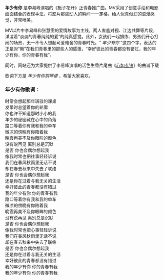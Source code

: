 

**年少有你**
是李易峰演唱的《栀子花开》正青春推广曲。MV采用了创意手绘和电影画面结合的表现手法，将影片那些动人的瞬间一一定格，给人似真似幻的浪漫感觉，非常唯美。  
  
MV以片中李易峰和张慧雯的爱情故事为主线，两人害羞对视、江边共舞等片段，洋溢着“淡淡的青春纯纯的爱”的纯真感觉。此外，女孩们一起排练、男孩们开心打闹的场景，无一不令人想起可爱难舍的青春时光。“
_年少有你_ ”这四个字，表达的正是对“赖”在我们青春里的那些人的感激，“幸好彼此的青春都没有错过，我的年少有你，你的青春有我”。  
  
同时，网站还为大家提供了李易峰演唱的活色生香片尾曲《[心如玄铁](Music-5515-心如玄铁-活色生香片尾曲.html "心如玄铁")》的曲谱下载  
  
歌词下方是 _年少有你钢琴谱_ ，希望大家喜欢。

### 年少有你歌词：

时常会想起那年斑驳的课桌  
发呆时总望着你的轮廓  
你也许不知道那时小小的我  
年少的秘密藏在心中的角落  
路口等着你有我和我的单车  
微凉的傍晚有你陪着我  
晚霞再美不及你眼眸的颜色  
没有说再见 离别总是沉默  
是否 你也会偶尔想起我  
像我时常也把往事轻轻诉说  
我们在春风秋雨里无话不说  
却在春去秋来中失去了联络  
是否 你也会偶尔想起我  
还是你在过着与我无关的生活  
幸好彼此的青春都没有错过  
我的年少有你 你的青春有我  
路口等着你有我和我的单车  
微凉的傍晚有你陪着我  
晚霞再美不及你眼眸的颜色  
没有说再见 离别总是沉默  
是否 你也会偶尔想起我  
像我时常也把心事轻轻诉说  
我们在春风秋雨里无话不说  
却在春去秋来中失去了联络  
是否 你也会偶尔想起我  
还是你在过着与我无关的生活  
幸好彼此的青春都没有错过  
我的年少有你 你的青春有我  
我的年少有你 你的青春有我

